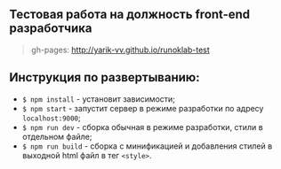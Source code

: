 ## Тестовая работа на должность front-end разработчика
>gh-pages: http://yarik-vv.github.io/runoklab-test

## Инструкция по развертыванию:
- `$ npm install` - установит зависимости;
- `$ npm start` - запустит сервер в режиме разработки по адресу `localhost:9000`;
- `$ npm run dev` - сборка обычная в режиме разработки, стили в отдельном файле;
- `$ npm run build` - сборка с минификацией и добавления стилей в выходной html файл в тег `<style>`.